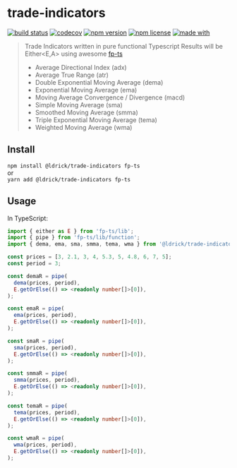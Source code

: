 # trade-indicators

[![build status](https://img.shields.io/github/workflow/status/ldrick/trade-indicators/Test)](https://github.com/ldrick/trade-indicators/actions?query=workflow%3ATest)
[![codecov](https://img.shields.io/codecov/c/github/ldrick/trade-indicators/main)](https://codecov.io/gh/ldrick/trade-indicators)
[![npm version](https://img.shields.io/npm/v/@ldrick/trade-indicators?color=blue)](https://www.npmjs.com/package/@ldrick/trade-indicators)
[![npm license](https://img.shields.io/npm/l/@ldrick/trade-indicators)](https://www.npmjs.com/package/@ldrick/trade-indicators)
[![made with](https://img.shields.io/github/languages/top/ldrick/trade-indicators)](https://www.typescriptlang.org/)

> Trade Indicators written in pure functional Typescript
> Results will be Either<E,A> using awesome [fp-ts](https://github.com/gcanti/fp-ts)
>
> - Average Directional Index (adx)
> - Average True Range (atr)
> - Double Exponential Moving Average (dema)
> - Exponential Moving Average (ema)
> - Moving Average Convergence / Divergence (macd)
> - Simple Moving Average (sma)
> - Smoothed Moving Average (smma)
> - Triple Exponential Moving Average (tema)
> - Weighted Moving Average (wma)

## Install

`npm install @ldrick/trade-indicators fp-ts` \
or \
`yarn add @ldrick/trade-indicators fp-ts`

## Usage

In TypeScript:

```typescript
import { either as E } from 'fp-ts/lib';
import { pipe } from 'fp-ts/lib/function';
import { dema, ema, sma, smma, tema, wma } from '@ldrick/trade-indicators';

const prices = [3, 2.1, 3, 4, 5.3, 5, 4.8, 6, 7, 5];
const period = 3;

const demaR = pipe(
  dema(prices, period),
  E.getOrElse(() => <readonly number[]>[0]),
);

const emaR = pipe(
  ema(prices, period),
  E.getOrElse(() => <readonly number[]>[0]),
);

const smaR = pipe(
  sma(prices, period),
  E.getOrElse(() => <readonly number[]>[0]),
);

const smmaR = pipe(
  smma(prices, period),
  E.getOrElse(() => <readonly number[]>[0]),
);

const temaR = pipe(
  tema(prices, period),
  E.getOrElse(() => <readonly number[]>[0]),
);

const wmaR = pipe(
  wma(prices, period),
  E.getOrElse(() => <readonly number[]>[0]),
);
```
